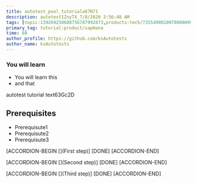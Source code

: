 ```yaml
---
title: autotest_pool_tutoriala67N71
description: autotest1ZnyT4_7/8/2020 3:56:48 AM
tags: [topic:139269250608756787992873,products:tech/73554900100700000996,tutorial:experience/advanced]
primary_tag: tutorial:product/sapHana
time: 60
author_profile: https://github.com/ksAutotests
author_name: ksAutotests
---
```

### You will learn
- You will learn this
- and that

autotest tutorial text63Gc2D

## Prerequisites
- Prerequisute1
- Prerequisute2
- Prerequisute3

[ACCORDION-BEGIN [](First step)]
[DONE]
[ACCORDION-END]

[ACCORDION-BEGIN [](Second step)]
[DONE]
[ACCORDION-END]

[ACCORDION-BEGIN [](Third step)]
[DONE]
[ACCORDION-END]

